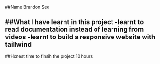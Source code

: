 ##Name
Brandon See

##What I have learnt in this project
-learnt to read documentation instead of learning from videos
-learnt to build a responsive website with taillwind 
-

##Honest time to finsih the project
10 hours
